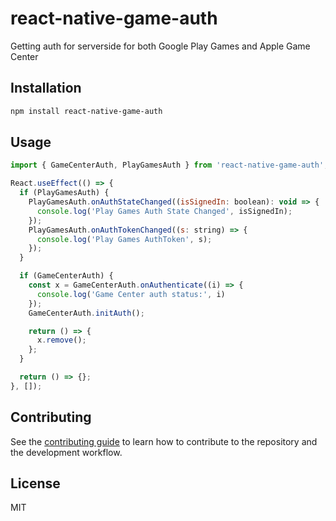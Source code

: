 # react-native-game-auth

Getting auth for serverside for both Google Play Games and Apple Game Center

## Installation

```sh
npm install react-native-game-auth
```

## Usage

```js
import { GameCenterAuth, PlayGamesAuth } from 'react-native-game-auth';

React.useEffect(() => {
  if (PlayGamesAuth) {
    PlayGamesAuth.onAuthStateChanged((isSignedIn: boolean): void => {
      console.log('Play Games Auth State Changed', isSignedIn);
    });
    PlayGamesAuth.onAuthTokenChanged((s: string) => {
      console.log('Play Games AuthToken', s);
    });
  }

  if (GameCenterAuth) {
    const x = GameCenterAuth.onAuthenticate((i) => {
      console.log('Game Center auth status:', i)
    });
    GameCenterAuth.initAuth();

    return () => {
      x.remove();
    };
  }

  return () => {};
}, []);
```

## Contributing

See the [contributing guide](CONTRIBUTING.md) to learn how to contribute to the repository and the development workflow.

## License

MIT

